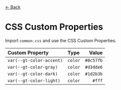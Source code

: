 [← Back](../README.md)

# CSS Custom Properties

Import `common.css` and use the CSS Custom Properties.

| Custom Property          | Type    |     Value |
| :----------------------- | :------ | --------: |
| `var(--gt-color-accent)` | `color` | `#0c57fb` |
| `var(--gt-color-gray)`   | `color` | `#d3dde6` |
| `var(--gt-color-dark)`   | `color` | `#1d2b3b` |
| `var(--gt-color-light)`  | `color` |    `#fff` |
